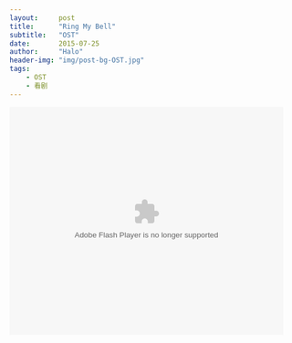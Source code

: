 ```yaml
---
layout:     post
title:      "Ring My Bell"
subtitle:   "OST"
date:       2015-07-25
author:     "Halo"
header-img: "img/post-bg-OST.jpg"
tags:
    - OST
    - 看剧
---
```



<embed src="http://static.video.qq.com/TPout.swf?vid=g0020t8bkgu&auto=0" allowFullScreen="true" quality="high" width="480" height="400" align="middle" allowScriptAccess="always" type="application/x-shockwave-flash"></embed>